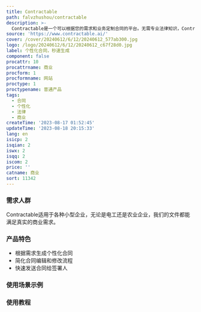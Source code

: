```yaml
---
title: Contractable
path: falvzhushou/contractable
description: >-
  Contractable是一个可以根据您的需求和业务定制合同的平台。无需专业法律知识，Contractable利用先进的技术帮助普通人在自己的条件下处理法律事务。您可以通过Contractable创建、编辑和分享个性化合同，只需三个简单的步骤即可完成。我们的团队由法律专业人士组成，提供多种合同类型供您选择，然后根据您的需求在几秒钟内完善您的文件。您可以使用我们独一无二的交互式合同生成器，以自然语言对文件进行修订和优化。最后，您可以将合同以PDF格式下载并通过一键轻松发送给合同签署人。
source: 'https://www.contractable.ai/'
cover: /cover/20240612/6/12/20240612_577ab300.jpg
logo: /logo/20240612/6/12/20240612_c67f28d0.jpg
label: 个性化合同，秒速生成
component: false
procattr: 10
procattrname: 商业
procform: 1
procformname: 网站
proctype: 1
proctypename: 普通产品
tags:
  - 合同
  - 个性化
  - 法律
  - 商业
createTime: '2023-08-17 01:52:45'
updateTime: '2023-08-18 20:15:33'
lang: en
isicp: 2
isqian: 2
iswx: 2
isqq: 2
iscom: 2
price: ''
catname: 商业
sort: 11342
---
```




### 需求人群
Contractable适用于各种小型企业，无论是电工还是农业企业，我们的文件都能满足真实的商业需求。

### 产品特色
- 根据需求生成个性化合同
- 简化合同编辑和修改流程
- 快速发送合同给签署人

### 使用场景示例


### 使用教程


  
